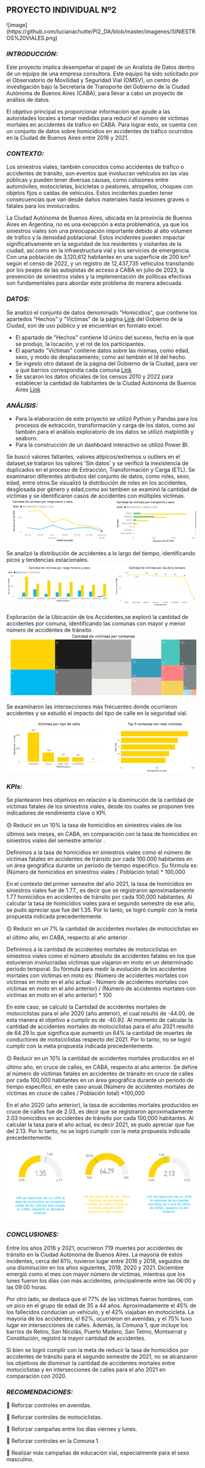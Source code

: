 <p align="center"><h2>PROYECTO INDIVIDUAL Nº2 </h2></p> 
![image](https://github.com/lucianachutte/PI2_DA/blob/master/imagenes/SINIESTROS%20VIALES.png)

*<h3> INTRODUCCIÓN:</h3>*
Este proyecto implica desempeñar el papel de un Analista de Datos dentro de un equipo de una empresa consultora. Este equipo ha sido solicitado por el Observatorio de Movilidad y Seguridad Vial (OMSV), un centro de investigación bajo la Secretaría de Transporte del Gobierno de la Ciudad Autónoma de Buenos Aires (CABA), para llevar a cabo un proyecto de análisis de datos.

El objetivo principal es proporcionar información que ayude a las autoridades locales a tomar medidas para reducir el número de víctimas mortales en accidentes de tráfico en CABA. Para lograr esto, se cuenta con un conjunto de datos sobre homicidios en accidentes de tráfico ocurridos en la Ciudad de Buenos Aires entre 2016 y 2021.

*<h3> CONTEXTO:</h3>*
Los siniestros viales, también conocidos como accidentes de tráfico o accidentes de tránsito, son eventos que involucran vehículos en las vías públicas y pueden tener diversas causas, como colisiones entre automóviles, motocicletas, bicicletas o peatones, atropellos, choques con objetos fijos o caídas de vehículos. Estos incidentes pueden tener consecuencias que van desde daños materiales hasta lesiones graves o fatales para los involucrados.

La Ciudad Autónoma de Buenos Aires, ubicada en la provincia de Buenos Aires en Argentina, no es una excepción a esta problemática, ya que los siniestros viales son una preocupación importante debido al alto volumen de tráfico y la densidad poblacional. Estos incidentes pueden impactar significativamente en la seguridad de los residentes y visitantes de la ciudad, así como en la infraestructura vial y los servicios de emergencia. Con una población de 3,120,612 habitantes en una superficie de 200 km² según el censo de 2022, y un registro de 12,437,735 vehículos transitando por los peajes de las autopistas de acceso a CABA en julio de 2023, la prevención de siniestros viales y la implementación de políticas efectivas son fundamentales para abordar este problema de manera adecuada.

*<h3> DATOS:</h3>*
Se analizó el conjunto de datos denominado "Homicidios", que contiene los apartedos "Hechos" y "Víctimas" de la página [Link](https://data.buenosaires.gob.ar/dataset/victimas-siniestros-viales) del Gobierno de la Ciudad, son de uso público y se encuentran en formato excel.
- El apartado de "Hechos" contiene Id único del suceso, fecha en la que se produjo, la locación, y el rol de los participantes.
- El apartado "Víctimas" contiene datos sobre las mismas, como edad, sexo, y modo de desplazamiento; como así también el Id del hecho.
- Se ingesto otro dataset de la página del Gobierno de la Ciudad, para ver a qué barrios correspondía cada comuna [Link](https://buenosaires.gob.ar/sindicatura/universo-de-control/comunas-15)
- Se sacaron los datos oficiales de los censos 2010 y 2022 para establecer la cantidad de habitantes de la Ciudad Autónoma de Buenos Aires [Link](https://censo.gob.ar/index.php/datos_definitivos_caba)

*<h3>ANÁLISIS:</h3>*
- Para la elaboración de este proyecto se utilizó Python y Pandas para los procesos de extracción, transformación y carga de los datos, como así también para el análisis exploratorio de los datos se utilizó matplotlib y seaborn.
- Para la construcción de un dashboard interactivo se utilizó Power BI.

Se buscó valores faltantes, valores atípicos/extremos u outliers en el dataset,se trataron los valores 'Sin datos' y se verificó la inexistencia de duplicados en el proceso de Extracción, Transformación y Carga (ETL).
Se examinaron diferentes atributos del conjunto de datos, como roles, sexo, edad, entre otros.Se visualizó la distribución de roles en los accidentes, desglosada por género y edad,como asi tambien se examinó la cantidad de víctimas y se identificaron casos de accidentes con múltiples víctimas.
![image](https://github.com/lucianachutte/PI2_DA/blob/master/imagenes/1.png)

Se analizó la distribución de accidentes a lo largo del tiempo, identificando picos y tendencias estacionales.
![image](https://github.com/lucianachutte/PI2_DA/blob/master/imagenes/5.png)

Exploración de la Ubicación de los Accidentes,se exploró la cantidad de accidentes por comuna, identificando las comunas con mayor y menor número de accidentes de tránsito.
![image](https://github.com/lucianachutte/PI2_DA/blob/master/imagenes/4.png)

Se examinaron las intersecciones más frecuentes donde ocurrieron accidentes y se estudió el impacto del tipo de calle en la seguridad vial.
![image](https://github.com/lucianachutte/PI2_DA/blob/master/imagenes/3.png)


*<h3> KPIs:</h3>*
Se plantearon tres objetivos en relación a la disminución de la cantidad de víctimas fatales de los siniestros viales, desde los cuales se proponen tres indicadores de rendimiento clave o KPI.

:yellow_circle: Reducir en un 10% la tasa de homicidios en siniestros viales de los últimos seis meses, en CABA, en comparación con la tasa de homicidios en siniestros viales del semestre anterior .

Definimos a la tasa de homicidios en siniestros viales como el número de víctimas fatales en accidentes de tránsito por cada 100.000 habitantes en un área geográfica durante un período de tiempo específico. Su fórmula es: (Número de homicidios en siniestros viales / Población total) * 100,000

En el contexto del primer semestre del año 2021, la tasa de homicidios en siniestros viales fue de 1.77., es decir que se registraron aproximadamente 1.77 homicidios en accidentes de tránsito por cada 100,000 habitantes. Al calcular la tasa de homicidios viales para el segundo semestre de ese año, se pudo apreciar que fue del 1.35. Por lo tanto, se logró cumplir con la meta propuesta indicada precedentemente.


:yellow_circle: Reducir en un 7% la cantidad de accidentes mortales de motociclistas en el último año, en CABA, respecto al año anterior .

Definimos a la cantidad de accidentes mortales de motociclistas en siniestros viales como el número absoluto de accidentes fatales en los que estuvieron involucradas víctimas que viajaron en moto en un determinado periodo temporal. Su fórmula para medir la evolución de los accidentes mortales con víctimas en moto es: (Número de accidentes mortales con víctimas en moto en el año actual - Número de accidentes mortales con víctimas en moto en el año anterior) / (Número de accidentes mortales con víctimas en moto en el año anterior) * 100

En este caso, se calculó la Cantidad de accidentes mortales de motociclistas para el año 2020 (año anterior), el cual resultó de -44.00, de esta manera el objetivo a cumplir es de -40.92. Al momento de calcular la cantidad de accidentes mortales de motociclistas para el año 2021 resultó de 64.29 lo que significa que aumentó un 64% la cantidad de muertes de conductores de motociclistas respecto del 2021. Por lo tanto, no se logró cumplir con la meta propuesta indicada precedentemente.


:yellow_circle: Reducir en un 10% la cantidad de accidentes mortales producidos en el último año, en cruce de calles, en CABA, respecto al año anterior. Se define al número de víctimas fatales en accidentes de tránsito en cruce de calles por cada 100,000 habitantes en un área geográfica durante un período de tiempo específico, en este caso anual.(Número de accidentes mortales de víctimas en cruce de calles / Población total) *100,000

En el año 2020 (año anterior), la tasa de accidentes mortales producidos en cruce de calles fue de 2.03, es decir que se registraron aproximadamente 2.03 homicidios en accidentes de tránsito por cada 100,000 habitantes. Al calcular la tasa para el año actual, es decir 2021, se pudo apreciar que fue del 2.13. Por lo tanto, no se logró cumplir con la meta propuesta indicada precedentemente.
 

![image](https://github.com/lucianachutte/PI2_DA/blob/master/imagenes/kpi.png)

*<h3> CONCLUSIONES:</h3>*
Entre los años 2016 y 2021, ocurrieron 719 muertes por accidentes de tránsito en la Ciudad Autónoma de Buenos Aires. La mayoría de estos incidentes, cerca del 61%, tuvieron lugar entre 2016 y 2018, seguidos de una disminución en los años siguientes, 2019, 2020 y 2021. Diciembre emergió como el mes con mayor número de víctimas, mientras que los lunes fueron los días con más accidentes, principalmente entre las 06:00 y las 09:00 horas.

Por otro lado, se destaca que el 77% de las víctimas fueron hombres, con un pico en el grupo de edad de 35 a 44 años. Aproximadamente el 45% de los fallecidos conducían un vehículo, y el 42% viajaban en motocicleta. La mayoría de los accidentes, el 62%, ocurrieron en avenidas, y el 75% tuvo lugar en intersecciones de calles. Además, la Comuna 1, que incluye los barrios de Retiro, San Nicolás, Puerto Madero, San Telmo, Montserrat y Constitución, registró la mayor cantidad de accidentes.

Si bien se logró cumplir con la meta de reducir la tasa de homicidios por accidentes de tránsito para el segundo semestre de 2021, no se alcanzaron los objetivos de disminuir la cantidad de accidentes mortales entre motociclistas y en intersecciones de calles para el año 2021 en comparación con 2020.

*<h3> RECOMENDACIONES:</h3>*
 :small_blue_diamond: Reforzar controles en avenidas. 

:small_blue_diamond: Reforzar controles de motociclistas.

:small_blue_diamond: Reforzar campañas entre los días viernes y lunes.

:small_blue_diamond: Reforzar controles en la Comuna 1.

:small_blue_diamond: Realizar más campañas de educación vial, especialmente para el sexo masculino.
